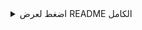 
<details>
<summary>اضغط لعرض README الكامل</summary>

# 🍽️ Grill Restaurant Website

A dynamic and visually appealing website for a fictional restaurant called "Grill", created to practice web development and design using modern frontend technologies.

---

## 📁 Project Structure

This project is a standalone frontend application built with core web technologies.

```
Grill-Restaurant-Website/
├── index.html
├── style.css
└── script.js
```

---

## ⚙️ Technologies Used

- HTML5
- CSS3
- JavaScript
- DOM Manipulation

---

## 🚀 Features

- 🧾 Stylish and responsive restaurant homepage
- 🍔 Dynamic menu display using JavaScript
- 🎨 Smooth animations and UI effects
- 📱 Mobile-friendly layout

---

## 💡 What I Learned

- How to manipulate the DOM using JavaScript
- Techniques to enhance user interaction and experience
- Building a fully functional responsive design

---

## 🧑‍💻 Author

- **Omar Sarhan**

📧 [omar.kh.sarhan@gmail.com](mailto:omar.kh.sarhan@gmail.com)  
🔗 [LinkedIn](https://www.linkedin.com/in/omar-kh-sarhan/)

---

## 🌟 Show Your Support

If you enjoyed this project, please ⭐ the repository and share it with others!

</details>

